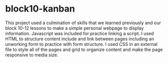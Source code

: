 # block10-kanban

This project used a culmination of skills that we learned previously and our block 10-12 lessons to make a simple personal webpage to display information. Javascript was included for practice linking a script. I used HTML to structure content include and link between pages including an unworking form to practice with form structure. I used CSS in an external file to style all of the pages and grid to organize content and make the page responsive to media size.